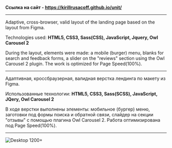 <b>Ссылка на сайт - https://kirillrusacoff.github.io/unit/ </b>

********************
Adaptive, cross-browser, valid layout of the landing page based on the layout from Figma.

Technologies used: <b>HTML5, CSS3, Sass(CSS), JavaScript, Jquery, Owl Carousel 2</b>

During the layout, elements were made: a mobile (burger) menu, blanks for search and feedback forms, a slider on the "reviews" section using the Owl Carousel 2 plugin. The work is optimized for Page Speed(100%).

********************

Адаптивная, кроссбраузерная, валидная верстка лендинга по макету из Figma. 

Использованные технологии: <b>HTML5, CSS3, Sass(SCSS), JavaScript, JQery, Owl Carousel 2</b>

В ходе верстки выполнены элементы: мобильное (бургер) меню, заготовки под формы поиска и обратной связи, слайдер на секции "отзывы" с помощью плагина Owl Carousel 2. Работа оптимизирована под  Page Speed(100%).

********************

![Desktop 1200+](https://github.com/KirillRusacoff/unit/assets/121468262/83ba461b-bb49-4f37-bb40-0f8fe20795df)

